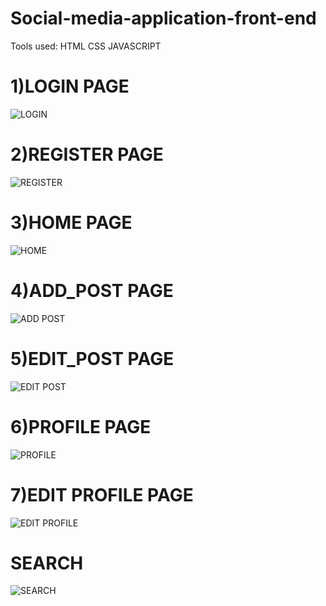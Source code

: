 # Social-media-application-front-end
Tools used:
HTML 
CSS
JAVASCRIPT

# 1)LOGIN PAGE

 ![LOGIN](https://github.com/Nithya028/Social-media-application-front-end/assets/127539831/5b2236dc-c41f-45b1-bee0-8c41ec56b44f)

# 2)REGISTER PAGE

 ![REGISTER](https://github.com/Nithya028/Social-media-application-front-end/assets/127539831/429bba66-c346-4a3e-86e8-7c700f70c578)

# 3)HOME PAGE

![HOME](https://github.com/Nithya028/Social-media-application-front-end/assets/127539831/b4dca499-4e56-49fa-a6ac-0182777c2a33)

# 4)ADD_POST PAGE

![ADD POST](https://github.com/Nithya028/Social-media-application-front-end/assets/127539831/594d885c-2661-40b8-afbe-0acd8699faf2)

# 5)EDIT_POST PAGE

![EDIT POST](https://github.com/Nithya028/Social-media-application-front-end/assets/127539831/5759d595-c0a1-407c-9b55-eb07f15971fd)

# 6)PROFILE PAGE

![PROFILE](https://github.com/Nithya028/Social-media-application-front-end/assets/127539831/105297b7-8070-4986-985b-6781e0503c01)

# 7)EDIT PROFILE PAGE

![EDIT PROFILE](https://github.com/Nithya028/Social-media-application-front-end/assets/127539831/dbfc17ee-60aa-44a7-83e7-4b74a9c9c89f)


# SEARCH 

![SEARCH](https://github.com/Nithya028/Social-media-application-front-end/assets/127539831/b2e7b157-9f6b-46a9-9e90-a9813c280f59)




